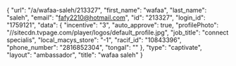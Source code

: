 {
    "url": "\/a\/wafaa-saleh\/213327",
    "first_name": "wafaa",
    "last_name": "saleh",
    "email": "fafy2210@hotmail.com",
    "id": "213327",
    "login_id": "1759121",
    "data": {
        "incentive": "3",
        "auto_approve": true,
        "profilePhoto": "\/\/sitecdn.tvpage.com\/player\/logos\/default_profile.jpg",
        "job_title": "connect specialis",
        "local_macys_store": "-1",
        "racif_id": "10843396",
        "phone_number": "2816852304",
        "tongal": ""
    },
    "type": "captivate",
    "layout": "ambassador",
    "title": "wafaa saleh"
}